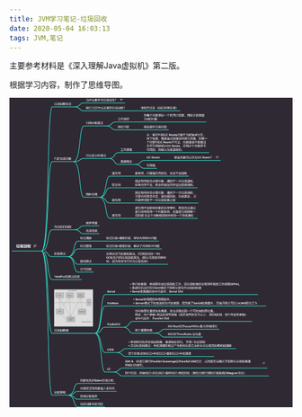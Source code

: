 ```yaml
---
title: JVM学习笔记-垃圾回收
date: 2020-05-04 16:03:13
tags: JVM,笔记
---
```


主要参考材料是《深入理解Java虚拟机》第二版。

根据学习内容，制作了思维导图。

![image-20200504160356910](/images/image-20200504160356910.png)